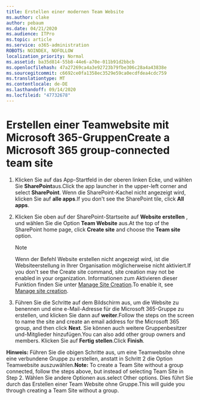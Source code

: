 ```yaml
---
title: Erstellen einer modernen Team Website
ms.author: clake
author: pebaum
ms.date: 04/21/2020
ms.audience: ITPro
ms.topic: article
ms.service: o365-administration
ROBOTS: NOINDEX, NOFOLLOW
localization_priority: Normal
ms.assetid: ba35d814-55b8-44e6-a70e-011b91d2bbcb
ms.openlocfilehash: 47a27269ca4a3e92723b79fbe306c28a4a43838e
ms.sourcegitcommit: c6692ce0fa1358ec3529e59ca0ecdfdea4cdc759
ms.translationtype: MT
ms.contentlocale: de-DE
ms.lasthandoff: 09/14/2020
ms.locfileid: "47732678"
---
```

# <a name="create-a-microsoft-365-group-connected-team-site"></a><span data-ttu-id="a3b5e-102">Erstellen einer Teamwebsite mit Microsoft 365-Gruppen</span><span class="sxs-lookup"><span data-stu-id="a3b5e-102">Create a Microsoft 365 group-connected team site</span></span>

1. <span data-ttu-id="a3b5e-103">Klicken Sie auf das App-Startfeld in der oberen linken Ecke, und wählen Sie **SharePoint**aus.</span><span class="sxs-lookup"><span data-stu-id="a3b5e-103">Click the app launcher in the upper-left corner and select **SharePoint**.</span></span> <span data-ttu-id="a3b5e-104">Wenn die SharePoint-Kachel nicht angezeigt wird, klicken Sie auf **alle apps**.</span><span class="sxs-lookup"><span data-stu-id="a3b5e-104">If you don't see the SharePoint tile, click **All apps**.</span></span>
    
2. <span data-ttu-id="a3b5e-105">Klicken Sie oben auf der SharePoint-Startseite auf **Website erstellen** , und wählen Sie die Option **Team Website** aus.</span><span class="sxs-lookup"><span data-stu-id="a3b5e-105">At the top of the SharePoint home page, click **Create site** and choose the **Team site** option.</span></span> 
    
    > [!NOTE]
    > <span data-ttu-id="a3b5e-106">Wenn der Befehl Website erstellen nicht angezeigt wird, ist die Websiteerstellung in Ihrer Organisation möglicherweise nicht aktiviert.</span><span class="sxs-lookup"><span data-stu-id="a3b5e-106">If you don't see the Create site command, site creation may not be enabled in your organization.</span></span> <span data-ttu-id="a3b5e-107">Informationen zum Aktivieren dieser Funktion finden Sie unter [Manage Site Creation](https://go.microsoft.com/fwlink/?linkid=2009644).</span><span class="sxs-lookup"><span data-stu-id="a3b5e-107">To enable it, see [Manage site creation](https://go.microsoft.com/fwlink/?linkid=2009644).</span></span> 
  
3. <span data-ttu-id="a3b5e-108">Führen Sie die Schritte auf dem Bildschirm aus, um die Website zu benennen und eine e-Mail-Adresse für die Microsoft 365-Gruppe zu erstellen, und klicken Sie dann auf **weiter**.</span><span class="sxs-lookup"><span data-stu-id="a3b5e-108">Follow the steps on the screen to name the site and create an email address for the Microsoft 365 group, and then click **Next**.</span></span> <span data-ttu-id="a3b5e-109">Sie können auch weitere Gruppenbesitzer und-Mitglieder hinzufügen.</span><span class="sxs-lookup"><span data-stu-id="a3b5e-109">You can also add other group owners and members.</span></span> <span data-ttu-id="a3b5e-110">Klicken Sie auf **Fertig stellen**.</span><span class="sxs-lookup"><span data-stu-id="a3b5e-110">Click **Finish**.</span></span>
  
 <span data-ttu-id="a3b5e-111">**Hinweis:** Führen Sie die obigen Schritte aus, um eine Teamwebsite ohne eine verbundene Gruppe zu erstellen, anstatt in Schritt 2 die Option Teamwebsite auszuwählen.</span><span class="sxs-lookup"><span data-stu-id="a3b5e-111">**Note:** To create a Team Site without a group connected, follow the steps above, but instead of selecting Team Site in Step 2.</span></span> <span data-ttu-id="a3b5e-112">Wählen Sie andere Optionen aus.</span><span class="sxs-lookup"><span data-stu-id="a3b5e-112">select Other options.</span></span> <span data-ttu-id="a3b5e-113">Dies führt Sie durch das Erstellen einer Team Website ohne Gruppe.</span><span class="sxs-lookup"><span data-stu-id="a3b5e-113">This will guide you through creating a Team Site without a group.</span></span> 
    

